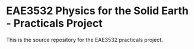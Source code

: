 # EAE3532 Physics for the Solid Earth - Practicals Project

This is the source repository for the EAE3532 practicals project.